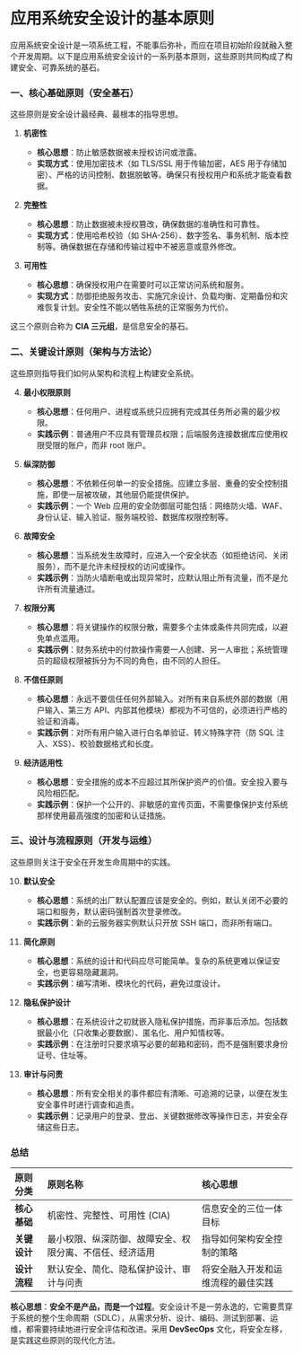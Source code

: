 # 应用系统安全设计的基本原则
应用系统安全设计是一项系统工程，不能事后弥补，而应在项目初始阶段就融入整个开发周期。以下是应用系统安全设计的一系列基本原则，这些原则共同构成了构建安全、可靠系统的基石。

### 一、核心基础原则（安全基石）

这些原则是安全设计最经典、最根本的指导思想。

1.  **机密性**
    *   **核心思想**：防止敏感数据被未授权访问或泄露。
    *   **实现方式**：使用加密技术（如 TLS/SSL 用于传输加密，AES 用于存储加密）、严格的访问控制、数据脱敏等。确保只有授权用户和系统才能查看数据。

2.  **完整性**
    *   **核心思想**：防止数据被未授权篡改，确保数据的准确性和可靠性。
    *   **实现方式**：使用哈希校验（如 SHA-256）、数字签名、事务机制、版本控制等。确保数据在存储和传输过程中不被恶意或意外修改。

3.  **可用性**
    *   **核心思想**：确保授权用户在需要时可以正常访问系统和服务。
    *   **实现方式**：防御拒绝服务攻击、实施冗余设计、负载均衡、定期备份和灾难恢复计划。安全性不能以牺牲系统的正常服务为代价。

这三个原则合称为 **CIA 三元组**，是信息安全的基石。

### 二、关键设计原则（架构与方法论）

这些原则指导我们如何从架构和流程上构建安全系统。

4.  **最小权限原则**
    *   **核心思想**：任何用户、进程或系统只应拥有完成其任务所必需的最少权限。
    *   **实践示例**：普通用户不应具有管理员权限；后端服务连接数据库应使用权限受限的账户，而非 root 账户。

5.  **纵深防御**
    *   **核心思想**：不依赖任何单一的安全措施。应建立多层、重叠的安全控制措施，即使一层被攻破，其他层仍能提供保护。
    *   **实践示例**：一个 Web 应用的安全防御层可能包括：网络防火墙、WAF、身份认证、输入验证、服务端校验、数据库权限控制等。

6.  **故障安全**
    *   **核心思想**：当系统发生故障时，应进入一个安全状态（如拒绝访问、关闭服务），而不是允许未经授权的访问或操作。
    *   **实践示例**：当防火墙断电或出现异常时，应默认阻止所有流量，而不是允许所有流量通过。

7.  **权限分离**
    *   **核心思想**：将关键操作的权限分散，需要多个主体或条件共同完成，以避免单点滥用。
    *   **实践示例**：财务系统中的付款操作需要一人创建、另一人审批；系统管理员的超级权限被拆分为不同的角色，由不同的人担任。

8.  **不信任原则**
    *   **核心思想**：永远不要信任任何外部输入。对所有来自系统外部的数据（用户输入、第三方 API、内部其他模块）都视为不可信的，必须进行严格的验证和消毒。
    *   **实践示例**：对所有用户输入进行白名单验证、转义特殊字符（防 SQL 注入、XSS）、校验数据格式和长度。

9.  **经济适用性**
    *   **核心思想**：安全措施的成本不应超过其所保护资产的价值。安全投入要与风险相匹配。
    *   **实践示例**：保护一个公开的、非敏感的宣传页面，不需要像保护支付系统那样使用最高强度的加密和认证措施。

### 三、设计与流程原则（开发与运维）

这些原则关注于安全在开发生命周期中的实践。

10. **默认安全**
    *   **核心思想**：系统的出厂默认配置应该是安全的。例如，默认关闭不必要的端口和服务，默认密码强制首次登录修改。
    *   **实践示例**：新的云服务器实例默认只开放 SSH 端口，而非所有端口。

11. **简化原则**
    *   **核心思想**：系统的设计和代码应尽可能简单。复杂的系统更难以保证安全，也更容易隐藏漏洞。
    *   **实践示例**：编写清晰、模块化的代码，避免过度设计。

12. **隐私保护设计**
    *   **核心思想**：在系统设计之初就嵌入隐私保护措施，而非事后添加。包括数据最小化（只收集必要数据）、匿名化、用户知情权等。
    *   **实践示例**：在注册时只要求填写必要的邮箱和密码，而不是强制要求身份证号、住址等。

13. **审计与问责**
    *   **核心思想**：所有安全相关的事件都应有清晰、可追溯的记录，以便在发生安全事件时进行调查和追责。
    *   **实践示例**：记录用户的登录、登出、关键数据修改等操作日志，并安全存储这些日志。

### 总结

| 原则分类 | 原则名称 | 核心思想 |
| :--- | :--- | :--- |
| **核心基础** | 机密性、完整性、可用性 (CIA) | 信息安全的三位一体目标 |
| **关键设计** | 最小权限、纵深防御、故障安全、权限分离、不信任、经济适用 | 指导如何架构安全控制的策略 |
| **设计流程** | 默认安全、简化、隐私保护设计、审计与问责 | 将安全融入开发和运维流程的最佳实践 |

**核心思想**：**安全不是产品，而是一个过程**。安全设计不是一劳永逸的，它需要贯穿于系统的整个生命周期（SDLC），从需求分析、设计、编码、测试到部署、运维，都需要持续地进行安全评估和改进。采用 **DevSecOps** 文化，将安全左移，是实践这些原则的现代化方法。